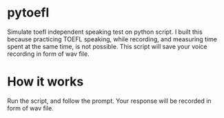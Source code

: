# pytoefl
Simulate toefl independent speaking test on python script. I built this because practicing TOEFL speaking, while recording, and measuring time spent at the same time, is not possible.
This script will save your voice recording in form of wav file.

# How it works
Run the script, and follow the prompt. Your response will be recorded in form of wav file.
